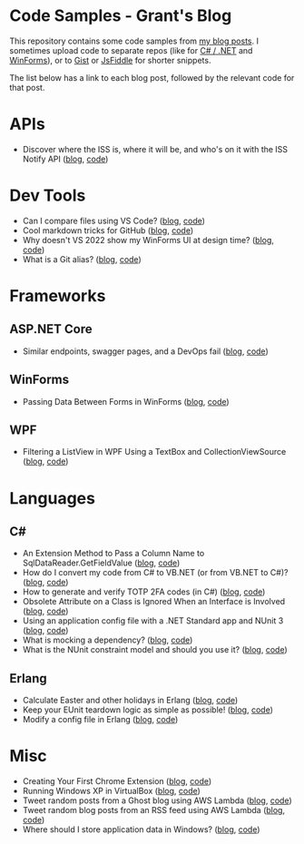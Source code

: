 # Code Samples - Grant's Blog

This repository contains some code samples from [my blog posts](https://grantwinney.com). I sometimes upload code to separate repos (like for [C# / .NET](https://github.com/grantwinney/CSharpDotNetExamples) and [WinForms](https://github.com/grantwinney/Surviving-WinForms)), or to [Gist](https://gist.github.com/grantwinney) or [JsFiddle](https://jsfiddle.net/user/grantwinney/fiddles/) for shorter snippets.

The list below has a link to each blog post, followed by the relevant code for that post.

# APIs

* Discover where the ISS is, where it will be, and who's on it with the ISS Notify API ([blog](https://grantwinney.com/what-is-iss-notify-api/), [code](https://github.com/grantwinney/BlogCodeSamples/tree/master/APIs/IssNotifyApiWrapper))

# Dev Tools

* Can I compare files using VS Code? ([blog](https://grantwinney.com/how-to-compare-files-using-vs-code/), [code](https://github.com/grantwinney/BlogCodeSamples/tree/master/DevTools/CompareInVSCode))
* Cool markdown tricks for GitHub ([blog](https://grantwinney.com/cool-markdown-tricks-for-github/), [code](https://github.com/grantwinney/BlogCodeSamples/tree/master/DevTools/GitHubTipsTricks))
* Why doesn't VS 2022 show my WinForms UI at design time? ([blog](http://grantwinney.com/why-doesnt-vs2022-show-my-winforms-ui/), [code](https://github.com/grantwinney/BlogCodeSamples/tree/master/DevTools/WinFormsDesignerInVS2022))
* What is a Git alias? ([blog](https://grantwinney.com/what-is-a-git-alias-and-how-do-i-use-it/), [code](https://github.com/grantwinney/BlogCodeSamples/tree/master/DevTools/GitAliasTemplate))

# Frameworks

## ASP.NET Core

* Similar endpoints, swagger pages, and a DevOps fail ([blog](https://grantwinney.com/similar-endpoints-swagger-pages-and-a-devops-fail), [code](https://github.com/grantwinney/BlogCodeSamples/tree/master/Frameworks/AspNetCore/MinimalAPIWithSimilarEndpoints))

## WinForms

* Passing Data Between Forms in WinForms ([blog](https://grantwinney.com/passing-data-between-two-forms-in-winforms/), [code](https://github.com/grantwinney/BlogCodeSamples/tree/master/Frameworks/WinForms/PassingDataBetweenForms))

## WPF

* Filtering a ListView in WPF Using a TextBox and CollectionViewSource ([blog](https://grantwinney.com/wpf-filtering-listview-using-textbox-and-collectionviewsource/), [code](https://github.com/grantwinney/BlogCodeSamples/tree/master/Frameworks/WPF/CollectionViewSourceSample))

# Languages

## C#

* An Extension Method to Pass a Column Name to SqlDataReader.GetFieldValue ([blog](https://grantwinney.com/csharp-extension-method-to-pass-column-name-to-getfieldvalue/), [code](https://github.com/grantwinney/BlogCodeSamples/tree/master/Languages/CSharp/SqlDataReaderGetFieldValueByName))
* How do I convert my code from C# to VB.NET (or from VB.NET to C#)? ([blog](https://grantwinney.com/how-do-i-convert-my-code-from-c-to-vb-net-or-vice-versa/), [code](https://github.com/grantwinney/BlogCodeSamples/tree/master/CSharpAndVbNetTogether))
* How to generate and verify TOTP 2FA codes (in C#) ([blog](https://grantwinney.com/a-sample-csharp-app-for-generating-and-verifying-totp-2fa-codes/), [code](https://github.com/grantwinney/BlogCodeSamples/tree/master/Languages/CSharp/2FAQrCode))
* Obsolete Attribute on a Class is Ignored When an Interface is Involved ([blog](https://grantwinney.com/csharp-obsolete-attribute-on-class-ignored-when-interface-is-involved/), [code](https://github.com/grantwinney/BlogCodeSamples/tree/master/Languages/CSharp/ObsoleteAttributeOnInterfaces))
* Using an application config file with a .NET Standard app and NUnit 3 ([blog](https://grantwinney.com/how-to-use-an-app-config-file-with-a-net-standard-app-and-nunit-3/), [code](https://github.com/grantwinney/BlogCodeSamples/tree/master/Languages/CSharp/ReadingConfigFile))
* What is mocking a dependency? ([blog](https://grantwinney.com/what-is-mocking-a-dependency/), [code](https://github.com/grantwinney/BlogCodeSamples/tree/master/Languages/CSharp/MockingDependencies))
* What is the NUnit constraint model and should you use it? ([blog](https://grantwinney.com/5-reasons-to-use-nunits-constraint-model), [code](https://github.com/grantwinney/BlogCodeSamples/tree/master/Languages/CSharp/NUnitConstraintModel))

## Erlang

* Calculate Easter and other holidays in Erlang ([blog](https://grantwinney.com/how-to-calculate-easter-and-other-holidays-in-erlang/), [code](https://github.com/grantwinney/BlogCodeSamples/tree/master/Languages/Erlang/CalculateHolidays))
* Keep your EUnit teardown logic as simple as possible! ([blog](https://grantwinney.com/keep-your-eunit-teardown-logic-as-simple/), [code](https://github.com/grantwinney/BlogCodeSamples/tree/master/Languages/Erlang/MeckTeardownTest))
* Modify a config file in Erlang ([blog](https://grantwinney.com/how-to-modify-a-config-file-in-erlang/), [code](https://github.com/grantwinney/BlogCodeSamples/tree/master/Languages/Erlang/ConfigFileModifier))

# Misc

* Creating Your First Chrome Extension ([blog](https://grantwinney.com/making-your-first-chrome-extension/), [code](https://github.com/grantwinney/BlogCodeSamples/tree/master/Misc/ChromeExtensionSamples))
* Running Windows XP in VirtualBox ([blog](https://grantwinney.com/running-windows-xp-in-virtualbox/), [code](https://github.com/grantwinney/BlogCodeSamples/tree/master/Misc/WindowsXPVisualStudio))
* Tweet random posts from a Ghost blog using AWS Lambda ([blog](https://grantwinney.com/using-aws-lambda-and-tweetinvi-to-tweet-a-random-ghost-blog-post/), [code](https://github.com/grantwinney/BlogCodeSamples/tree/master/Misc/TweetRandomPostFromAGhostBlog))
* Tweet random blog posts from an RSS feed using AWS Lambda ([blog](https://grantwinney.com/using-aws-lambda-to-tweet-random-posts-from-an-rss-feed/), [code](https://github.com/grantwinney/BlogCodeSamples/tree/master/Misc/TweetRandomFeedItem))
* Where should I store application data in Windows? ([blog](https://grantwinney.com/where-should-i-store-app-data-in-windows/), [code](https://github.com/grantwinney/BlogCodeSamples/tree/master/Misc/GetKnownFolders))
